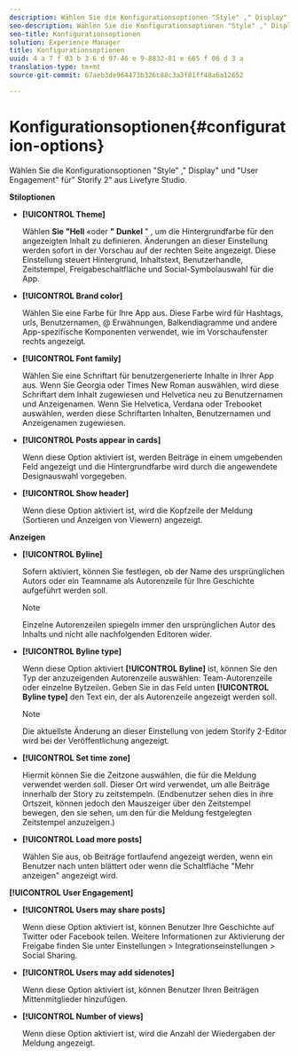 ```yaml
---
description: Wählen Sie die Konfigurationsoptionen "Style" ," Display" und "User Engagement" für" Storify 2" aus Livefyre Studio.
seo-description: Wählen Sie die Konfigurationsoptionen "Style" ," Display" und "User Engagement" für" Storify 2" aus Livefyre Studio.
seo-title: Konfigurationsoptionen
solution: Experience Manager
title: Konfigurationsoptionen
uuid: 4 a 7 f 03 b 3-6 d 97-46 e 9-8832-81 e 665 f 06 d 3 a
translation-type: tm+mt
source-git-commit: 67aeb3de964473b326c88c3a3f81ff48a6a12652

---
```



# Konfigurationsoptionen{#configuration-options}

Wählen Sie die Konfigurationsoptionen &quot;Style&quot; ,&quot; Display&quot; und &quot;User Engagement&quot; für&quot; Storify 2&quot; aus Livefyre Studio.

**Stiloptionen**

* **[!UICONTROL Theme]**

   Wählen **Sie &quot;Hell** «oder **&quot; Dunkel** &quot; , um die Hintergrundfarbe für den angezeigten Inhalt zu definieren. Änderungen an dieser Einstellung werden sofort in der Vorschau auf der rechten Seite angezeigt. Diese Einstellung steuert Hintergrund, Inhaltstext, Benutzerhandle, Zeitstempel, Freigabeschaltfläche und Social-Symbolauswahl für die App.

* **[!UICONTROL Brand color]**

   Wählen Sie eine Farbe für Ihre App aus. Diese Farbe wird für Hashtags, urls, Benutzernamen, @ Erwähnungen, Balkendiagramme und andere App-spezifische Komponenten verwendet, wie im Vorschaufenster rechts angezeigt.

* **[!UICONTROL Font family]**

   Wählen Sie eine Schriftart für benutzergenerierte Inhalte in Ihrer App aus. Wenn Sie Georgia oder Times New Roman auswählen, wird diese Schriftart dem Inhalt zugewiesen und Helvetica neu zu Benutzernamen und Anzeigenamen. Wenn Sie Helvetica, Verdana oder Trebooket auswählen, werden diese Schriftarten Inhalten, Benutzernamen und Anzeigenamen zugewiesen.

* **[!UICONTROL Posts appear in cards]**

   Wenn diese Option aktiviert ist, werden Beiträge in einem umgebenden Feld angezeigt und die Hintergrundfarbe wird durch die angewendete Designauswahl vorgegeben.

* **[!UICONTROL Show header]**

   Wenn diese Option aktiviert ist, wird die Kopfzeile der Meldung (Sortieren und Anzeigen von Viewern) angezeigt.

**Anzeigen**

* **[!UICONTROL Byline]**

   Sofern aktiviert, können Sie festlegen, ob der Name des ursprünglichen Autors oder ein Teamname als Autorenzeile für Ihre Geschichte aufgeführt werden soll.

   >[!NOTE]
   >
   >Einzelne Autorenzeilen spiegeln immer den ursprünglichen Autor des Inhalts und nicht alle nachfolgenden Editoren wider.

* **[!UICONTROL Byline type]**

   Wenn diese Option aktiviert **[!UICONTROL Byline]** ist, können Sie den Typ der anzuzeigenden Autorenzeile auswählen: Team-Autorenzeile oder einzelne Bytzeilen. Geben Sie in das Feld unten **[!UICONTROL Byline type]** den Text ein, der als Autorenzeile angezeigt werden soll.

   >[!NOTE]
   >
   >Die aktuellste Änderung an dieser Einstellung von jedem Storify 2-Editor wird bei der Veröffentlichung angezeigt.

* **[!UICONTROL Set time zone]**

   Hiermit können Sie die Zeitzone auswählen, die für die Meldung verwendet werden soll. Dieser Ort wird verwendet, um alle Beiträge innerhalb der Story zu zeitstempeln. (Endbenutzer sehen dies in ihre Ortszeit, können jedoch den Mauszeiger über den Zeitstempel bewegen, den sie sehen, um den für die Meldung festgelegten Zeitstempel anzuzeigen.)

* **[!UICONTROL Load more posts]**

   Wählen Sie aus, ob Beiträge fortlaufend angezeigt werden, wenn ein Benutzer nach unten blättert oder wenn die Schaltfläche &quot;Mehr anzeigen&quot; angezeigt wird.

**[!UICONTROL User Engagement]**

* **[!UICONTROL Users may share posts]**

   Wenn diese Option aktiviert ist, können Benutzer Ihre Geschichte auf Twitter oder Facebook teilen. Weitere Informationen zur Aktivierung der Freigabe finden Sie unter Einstellungen &gt; Integrationseinstellungen &gt; Social Sharing.

* **[!UICONTROL Users may add sidenotes]**

   Wenn diese Option aktiviert ist, können Benutzer Ihren Beiträgen Mittenmitglieder hinzufügen.

* **[!UICONTROL Number of views]**

   Wenn diese Option aktiviert ist, wird die Anzahl der Wiedergaben der Meldung angezeigt.


